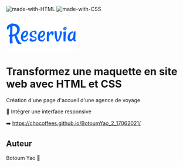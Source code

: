 ![made-with-HTML](https://img.shields.io/badge/HTML5-E34F26?style=for-the-badge&logo=html5&logoColor=white)
![made-with-CSS](https://img.shields.io/badge/CSS3-1572B6?style=for-the-badge&logo=css3&logoColor=white)

![logo_de_reservia](images/Reservia.svg)

# Transformez une maquette en site web avec HTML et CSS
Création d'une page d'accueil d'une agence de voyage

🎯 Intégrer une interface responsive

➡️ https://chocoffees.github.io/BotoumYao_2_17062021/

 ## Auteur

Botoum Yao 👋
